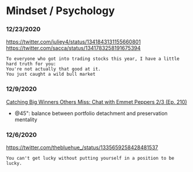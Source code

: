 # Mindset / Psychology


### 12/23/2020
https://twitter.com/juliey4/status/1341843131155660801
https://twitter.com/sacca/status/1341783258191675394
```
To everyone who got into trading stocks this year, I have a little hard truth for you:
You're not actually that good at it.
You just caught a wild bull market
```

### 12/9/2020
[Catching Big Winners Others Miss: Chat with Emmet Peppers 2/3 (Ep. 210)](https://www.youtube.com/watch?v=NlE8S9VUYmU)
- @45": balance between portfolio detachment and preservation mentality


### 12/6/2020
https://twitter.com/thebluehue_/status/1335659258428481537
```
You can't get lucky without putting yourself in a position to be lucky.
```
